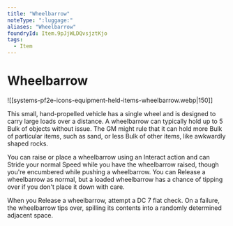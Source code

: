 ```yaml
---
title: "Wheelbarrow"
noteType: ":luggage:"
aliases: "Wheelbarrow"
foundryId: Item.9pJjWLDQvsjztKjo
tags:
  - Item
---
```


# Wheelbarrow
![[systems-pf2e-icons-equipment-held-items-wheelbarrow.webp|150]]

This small, hand-propelled vehicle has a single wheel and is designed to carry large loads over a distance. A wheelbarrow can typically hold up to 5 Bulk of objects without issue. The GM might rule that it can hold more Bulk of particular items, such as sand, or less Bulk of other items, like awkwardly shaped rocks.

You can raise or place a wheelbarrow using an Interact action and can Stride your normal Speed while you have the wheelbarrow raised, though you're encumbered while pushing a wheelbarrow. You can Release a wheelbarrow as normal, but a loaded wheelbarrow has a chance of tipping over if you don't place it down with care.

When you Release a wheelbarrow, attempt a DC 7 flat check. On a failure, the wheelbarrow tips over, spilling its contents into a randomly determined adjacent space.
